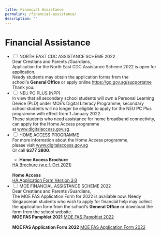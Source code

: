 ```yaml
---
title: Financial Assistance
permalink: /financial-assistance/
description: ""
---
```

<h1>Financial Assistance</h1>

<ul class="jekyllcodex_accordion">

<li>
<input type="checkbox" id="accordion1">
<label for="accordion1">NORTH EAST CDC ASSISTANCE SCHEME 2022</label>
<div>
<div>Dear Crestians and Parents /Guardians,</div>
<div>Application for the North East CDC Assistance Scheme 2022 is open for application.</div>
<div>Needy students may obtain the application forms from the school's&nbsp;<strong>General Office</strong>&nbsp;or apply online&nbsp;<a href="https://go.gov.sg/supportatne" target="_blank" rel="noopener">https://go.gov.sg/supportatne</a></div>
<div>Thank you.</div>
</div>
</li>

<li>
<input type="checkbox" id="accordion2">
<label for="accordion2">NEU PC PLUS (NPP)</label>
<div>In view that all secondary school students will own a Personal Learning Device (PLD) under MOE&rsquo;s Digital Literacy Programme, secondary school students will no longer be eligible to apply for the NEU PC Plus programme with effect from 1 January 2022.</div>
<div>These students who need assistance for home broadband connectivity, can apply for the Home Access programme at&nbsp;<a href="http://www.digitalaccess.gov.sg/" target="_blank" rel="noopener">www.digitalaccess.gov.sg</a>.</div>
</li>
		
<li>
<input type="checkbox" id="accordion3">
<label for="accordion3">HOME ACCESS PROGRAMME</label>
<div>For more information about the Home Access programme, please&nbsp;visit&nbsp;<a href="http://www.digitalaccess.gov.sg/" target="_blank" rel="noopener">www.digitalaccess.gov.sg</a></div>
<div>Or call&nbsp;<strong>6377 3800</strong>.</div>
<div>
<ul>
<li><strong>Home Access Brochure</strong></li>
</ul>
<a href="/HA 3.0 Brochure WEF Oct 2021" target="_blank" rel="noopener">HA Brochure (w.e.f. Oct 2021)<br /><br /></a>
</div>
<div>
<strong>Home Access</strong>
</div>

<div><a href="/files/ha30-application-form_Version%203%20Oct%202021.pdf" target="_blank" rel="noopener">HA Application Form Version 3.0</a></div>

	
</li>
		
<li>
<input type="checkbox" id="accordion4">
<label for="accordion4">MOE FINANCIAL ASSISTANCE SCHEME 2022</label>
<div>Dear Crestians and Parents /Guardians,</div>
<div>The MOE FAS Application Form for 2022 is available now. Needy Singaporean students who wish to apply for financial help may collect the application form from the school's&nbsp;<strong>General Office</strong>&nbsp;or download the form from the school website.</div>
<div>
<strong>MOE FAS Pamphlet 2021</strong>
<a href="/files/MOE%20FAS%20Pamphlet%202022.pdf" target="_blank" rel="noopener">MOE FAS Pamphlet 2022<br /><br /></a>
</div>
<strong>MOE FAS Application Form 2022</strong>
<a href="/files/MOE%20FAS%20Application%20Form%202022.pdf" target="_blank" rel="noopener">MOE FAS Application Form 2022</a>
</li>
</ul>